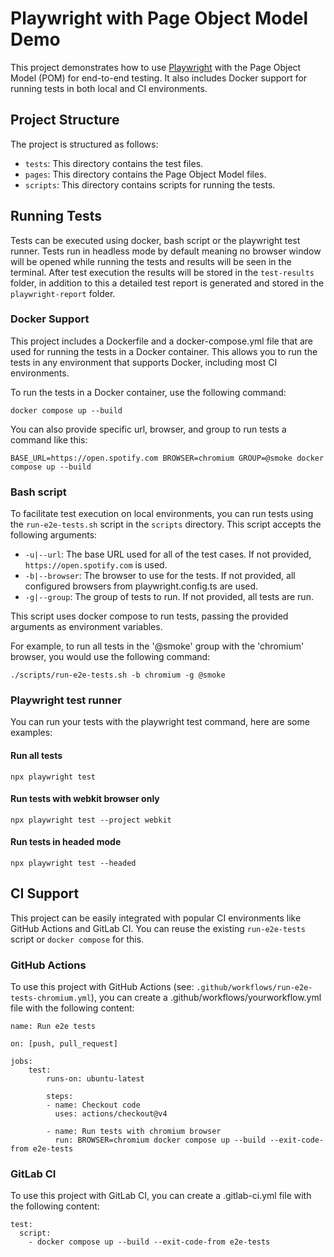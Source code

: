 # Playwright with Page Object Model Demo

This project demonstrates how to use [Playwright](https://playwright.dev/) with the Page Object Model (POM) for end-to-end testing. It also includes Docker support for running tests in both local and CI environments.

## Project Structure

The project is structured as follows:

- `tests`: This directory contains the test files.
- `pages`: This directory contains the Page Object Model files.
- `scripts`: This directory contains scripts for running the tests.

## Running Tests
Tests can be executed using docker, bash script or the playwright test runner. Tests run in headless mode by default meaning no browser window will be opened while running the tests and results will be seen in the terminal. After test execution the results will be stored in the `test-results` folder, in addition to this a detailed test report is generated and stored in the `playwright-report` folder.

### Docker Support
This project includes a Dockerfile and a docker-compose.yml file that are used for running the tests in a Docker container. This allows you to run the tests in any environment that supports Docker, including most CI environments.

To run the tests in a Docker container, use the following command:

```
docker compose up --build
```

You can also provide specific url, browser, and group to run tests a command like this:

```
BASE_URL=https://open.spotify.com BROWSER=chromium GROUP=@smoke docker compose up --build
```

### Bash script

To facilitate test execution on local environments, you can run tests using the `run-e2e-tests.sh` script in the `scripts` directory. This script accepts the following arguments:

- `-u|--url`: The base URL used for all of the test cases. If not provided, `https://open.spotify.com` is used.
- `-b|--browser`: The browser to use for the tests. If not provided, all configured browsers from playwright.config.ts are used.
- `-g|--group`: The group of tests to run. If not provided, all tests are run.

This script uses docker compose to run tests, passing the provided arguments as environment variables.

For example, to run all tests in the '@smoke' group with the 'chromium' browser, you would use the following command:

```
./scripts/run-e2e-tests.sh -b chromium -g @smoke
```

### Playwright test runner
You can run your tests with the playwright test command, here are some examples:

#### Run all tests
```
npx playwright test
```

#### Run tests with webkit browser only
```
npx playwright test --project webkit
```

#### Run tests in headed mode
```
npx playwright test --headed
```

## CI Support
This project can be easily integrated with popular CI environments like GitHub Actions and GitLab CI. You can reuse the existing `run-e2e-tests` script or `docker compose` for this.

### GitHub Actions
To use this project with GitHub Actions (see: `.github/workflows/run-e2e-tests-chromium.yml`), you can create a .github/workflows/yourworkflow.yml file with the following content:

```
name: Run e2e tests

on: [push, pull_request]

jobs:
    test:
        runs-on: ubuntu-latest

        steps:
        - name: Checkout code
          uses: actions/checkout@v4
    
        - name: Run tests with chromium browser
          run: BROWSER=chromium docker compose up --build --exit-code-from e2e-tests
   ```

### GitLab CI
To use this project with GitLab CI, you can create a .gitlab-ci.yml file with the following content:


```
test:
  script:
    - docker compose up --build --exit-code-from e2e-tests
```